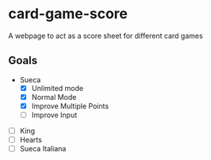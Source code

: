 # card-game-score
A webpage to act as a score sheet for different card games

## Goals
- Sueca
  - [x] Unlimited mode
  - [x] Normal Mode
  - [x] Improve Multiple Points
  - [ ] Improve Input
- [ ] King
- [ ] Hearts
- [ ] Sueca Italiana
